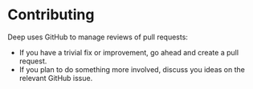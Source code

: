 # Contributing

Deep uses GitHub to manage reviews of pull requests:

- If you have a trivial fix or improvement, go ahead and create a pull request.
- If you plan to do something more involved, discuss you ideas on the relevant GitHub issue.
